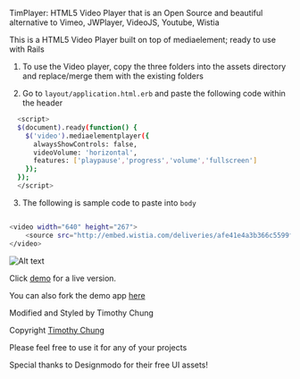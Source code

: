 TimPlayer: HTML5 Video Player that is an Open Source and beautiful alternative to Vimeo, JWPlayer, VideoJS, Youtube, Wistia

This is a HTML5 Video Player built on top of mediaelement; ready to use with Rails


1) To use the Video player, copy the three folders into the assets directory and replace/merge them with the existing folders

2) Go to `layout/application.html.erb` and paste the following code within the header

```bash
  <script>
  $(document).ready(function() {
    $('video').mediaelementplayer({
      alwaysShowControls: false,
      videoVolume: 'horizontal',
      features: ['playpause','progress','volume','fullscreen']
    });
  });
  </script>
```

3) The following is sample code to paste into `body`
```bash

<video width="640" height="267">
    <source src="http://embed.wistia.com/deliveries/afe41e4a3b366c5599fb17d96c469ad85007e2df/file.mp4" type="video/mp4">
</video>
```
![Alt text](https://raw.githubusercontent.com/timchunght/tim-html5-player-rails/master/tim-html5-video.png)

Click [demo](https://timplayer.herokuapp.com/) for a live version.

You can also fork the demo app [here](https://github.com/timchunght/timplayerdemo)

Modified and Styled by Timothy Chung

Copyright [Timothy Chung](https://www.linkedin.com/in/timchunght)

Please feel free to use it for any of your projects

Special thanks to Designmodo for their free UI assets!
